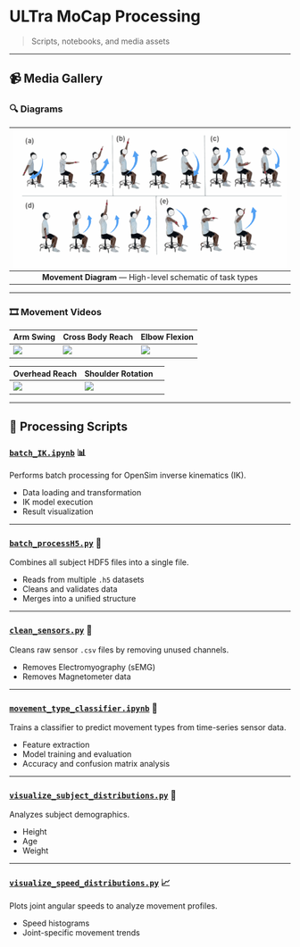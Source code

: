 # ULTra MoCap Processing

> Scripts, notebooks, and media assets

---

## 📹 Media Gallery

### 🔍 Diagrams

| ![Movement Diagram](media/movement_diagram.png) |
|:--:|
| **Movement Diagram** — High-level schematic of task types |

---

### 🎞️ Movement Videos

| Arm Swing | Cross Body Reach | Elbow Flexion |
|-----------|------------------|----------------|
| <img src="media/armswing.gif" width="200"/> | <img src="media/crossbody.gif" width="200"/> | <img src="media/elbowflex.gif" width="200"/> |

| Overhead Reach | Shoulder Rotation | |
|----------------|-------------------|--|
| <img src="media/overheadreach.gif" width="200"/> | <img src="media/shoulderrotation.gif" width="200"/> | |
---

## 📂 Processing Scripts

### [`batch_IK.ipynb`](processing/batch_IK.ipynb) 📊  
Performs batch processing for OpenSim inverse kinematics (IK).

- Data loading and transformation  
- IK model execution  
- Result visualization

---

### [`batch_processH5.py`](processing/batch_processH5.py) 🔄  
Combines all subject HDF5 files into a single file.

- Reads from multiple `.h5` datasets  
- Cleans and validates data  
- Merges into a unified structure

---

### [`clean_sensors.py`](processing/clean_sensors.py) 🧹  
Cleans raw sensor `.csv` files by removing unused channels.

- Removes Electromyography (sEMG)  
- Removes Magnetometer data

---

### [`movement_type_classifier.ipynb`](processing/movement_type_classifier.ipynb) 🤖  
Trains a classifier to predict movement types from time-series sensor data.

- Feature extraction  
- Model training and evaluation  
- Accuracy and confusion matrix analysis

---

### [`visualize_subject_distributions.py`](processing/visualize_subject_distributions.py) 👥  
Analyzes subject demographics.

- Height  
- Age  
- Weight

---

### [`visualize_speed_distributions.py`](processing/visualize_speed_distributions.py) 📈  
Plots joint angular speeds to analyze movement profiles.

- Speed histograms  
- Joint-specific movement trends
